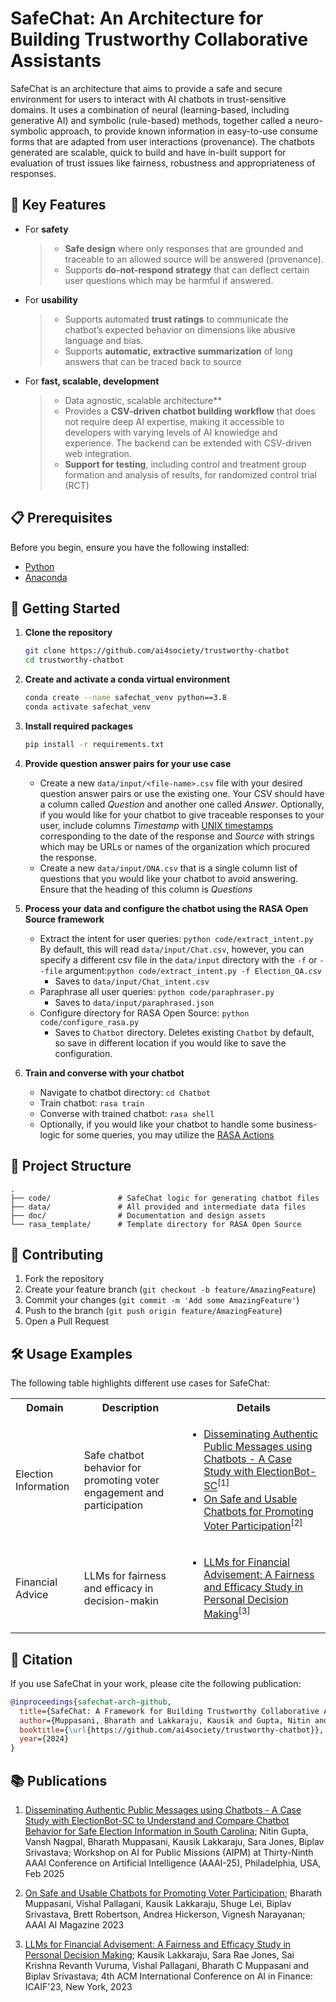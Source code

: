 # SafeChat: An Architecture for Building Trustworthy Collaborative Assistants

SafeChat is an architecture that aims to provide a safe and secure environment for users to interact with AI chatbots in trust-sensitive domains. It uses a combination of neural (learning-based, including generative AI) and symbolic (rule-based) methods, together called a neuro-symbolic approach, to provide known information in easy-to-use consume forms that are adapted from user interactions (provenance). The chatbots generated are scalable, quick to build and have in-built support for evaluation of trust issues like fairness, robustness and appropriateness of responses.

## 🎯 Key Features
- For **safety**
   >- **Safe design** where only responses that are grounded and traceable to an allowed source  will be answered (provenance). 
   >- Supports **do-not-respond strategy** that can deflect certain user questions which may be harmful if answered.
- For **usability**
   >- Supports automated **trust ratings** to  communicate the chatbot’s expected behavior on dimensions like abusive language and bias.
   >- Supports **automatic, extractive summarization** of long answers that can be traced back to source
- For **fast, scalable, development**
   >- Data agnostic, scalable architecture**
   >- Provides a **CSV-driven chatbot building workflow** that does not require deep AI expertise, making it accessible to developers with varying levels of AI knowledge and experience. The backend can be extended with CSV-driven web integration.
   >- **Support for testing**, including control and treatment group formation and analysis of results, for randomized control trial (RCT)

## 📋 Prerequisites
Before you begin, ensure you have the following installed:
- [Python](https://www.python.org/)
- [Anaconda](https://www.anaconda.com/download)


## 🚀 Getting Started
1. **Clone the repository**
   ```bash
   git clone https://github.com/ai4society/trustworthy-chatbot
   cd trustworthy-chatbot
   ```
2. **Create and activate a conda virtual environment**
   ```bash
   conda create --name safechat_venv python==3.8
   conda activate safechat_venv
   ```
3. **Install required packages**
   ```bash
   pip install -r requirements.txt
   ```
4. **Provide question answer pairs for your use case**

    * Create a new `data/input/<file-name>.csv` file with your desired question answer pairs or use the existing one. Your CSV should have a column called *Question* and another one called *Answer*. Optionally, if you would like for your chatbot to give traceable responses to your user, include columns *Timestamp* with [UNIX timestamps](https://www.unixtimestamp.com/) corresponding to the date of the response and *Source* with strings which may be URLs or names of the organization which procured the response.
    * Create a new `data/input/DNA.csv` that is a single column list of questions that you would like your chatbot to avoid answering. Ensure that the heading of this column is *Questions*
5. **Process your data and configure the chatbot using the RASA Open Source framework**

    * Extract the intent for user queries: `python code/extract_intent.py` By default, this will read `data/input/Chat.csv`, however, you can specify a different csv file in the `data/input` directory with the `-f` or `--file` argument:`python code/extract_intent.py -f Election_QA.csv` 
      * Saves to `data/input/Chat_intent.csv` 
    * Paraphrase all user queries: `python code/paraphraser.py`
      * Saves to `data/input/paraphrased.json`
    * Configure directory for RASA Open Source: `python code/configure_rasa.py`
      * Saves to `Chatbot` directory. Deletes existing `Chatbot` by default, so save in different location if you would like to save the configuration.
6. **Train and converse with your chatbot**

    * Navigate to chatbot directory: `cd Chatbot` 
    * Train chatbot: `rasa train`
    * Converse with trained chatbot: `rasa shell`
    * Optionally, if you would like your chatbot to handle some business-logic for some queries, you may utilize the [RASA Actions](https://rasa.com/docs/rasa/actions/)


## 📁 Project Structure
```
.
├── code/               # SafeChat logic for generating chatbot files
├── data/               # All provided and intermediate data files
├── doc/                # Documentation and design assets
└── rasa_template/      # Template directory for RASA Open Source
```

## 🤝 Contributing

1. Fork the repository
2. Create your feature branch (`git checkout -b feature/AmazingFeature`)
3. Commit your changes (`git commit -m 'Add some AmazingFeature'`)
4. Push to the branch (`git push origin feature/AmazingFeature`)
5. Open a Pull Request

## 🛠️ Usage Examples

The following table highlights different use cases for SafeChat:

<table>
  <tr>
    <th>Domain</th>
    <th>Description</th>
    <th>Details</th>
  </tr>
  <tr>
    <td>Election Information</td>
    <td>Safe chatbot behavior for promoting voter engagement and participation</td>
    <td>
      <ul>
        <li><a href="https://ai4society.github.io/publications/papers_local/AAAI_25_SafeChat_Workshop.pdf">Disseminating Authentic Public Messages using Chatbots - A Case Study with ElectionBot-SC</a><sup>[1]</sup></li>
        <li><a href="https://onlinelibrary.wiley.com/doi/full/10.1002/aaai.12109">On Safe and Usable Chatbots for Promoting Voter Participation</a><sup>[2]</sup></li>
      </ul>
    </td>
  </tr>
  <tr>
    <td>Financial Advice</td>
    <td>LLMs for fairness and efficacy in decision-makin</td>
    <td>
       <ul>
         <li><a href="https://dl.acm.org/doi/fullHtml/10.1145/3604237.3626867">LLMs for Financial Advisement: A Fairness and Efficacy Study in Personal Decision Making</a><sup>[3]</sup></li>
       </ul>
    </td>
  </tr>
</table>

## 📝 Citation

If you use SafeChat in your work, please cite the following publication:

```bibtex
@inproceedings{safechat-arch-github,
  title={SafeChat: A Framework for Building Trustworthy Collaborative Assistants (Github)},
  author={Muppasani, Bharath and Lakkaraju, Kausik and Gupta, Nitin and Nagpal, Vansh and Jones, Sara Rae and Srivastava, Biplav},
  booktitle={\url{https://github.com/ai4society/trustworthy-chatbot}},
  year={2024}
}
```

## 📚 Publications

1. [Disseminating Authentic Public Messages using Chatbots - A Case Study with ElectionBot-SC to Understand and Compare Chatbot Behavior for Safe Election Information in South Carolina](https://ai4society.github.io/publications/papers_local/AAAI_25_SafeChat_Workshop.pdf); Nitin Gupta, Vansh Nagpal, Bharath Muppasani, Kausik Lakkaraju, Sara Jones, Biplav Srivastava; Workshop on AI for Public Missions (AIPM) at Thirty-Ninth AAAI Conference on Artificial Intelligence (AAAI-25), Philadelphia, USA, Feb 2025

2. [On Safe and Usable Chatbots for Promoting Voter Participation](https://onlinelibrary.wiley.com/doi/full/10.1002/aaai.12109); Bharath Muppasani, Vishal Pallagani, Kausik Lakkaraju, Shuge Lei, Biplav Srivastava, Brett Robertson, Andrea Hickerson, Vignesh Narayanan; AAAI AI Magazine 2023

3. [LLMs for Financial Advisement: A Fairness and Efficacy Study in Personal Decision Making](https://dl.acm.org/doi/fullHtml/10.1145/3604237.3626867); Kausik Lakkaraju, Sara Rae Jones, Sai Krishna Revanth Vuruma, Vishal Pallagani, Bharath C Muppasani and Biplav Srivastava; 4th ACM International Conference on AI in Finance: ICAIF'23, New York, 2023
